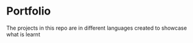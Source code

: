 # Portfolio
The projects in this repo are in different languages created to showcase what is learnt
